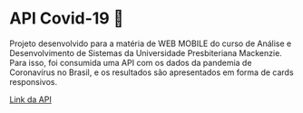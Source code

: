 # API Covid-19 👾

Projeto desenvolvido para a matéria de WEB MOBILE do curso de Análise e Desenvolvimento de Sistemas da Universidade Presbiteriana Mackenzie. Para isso, foi consumida uma API com os dados da pandemia de Coronavírus no Brasil, e os resultados são apresentados em forma de cards responsivos.

[Link da API](https://api.covid19api.com/dayone/country/brazil)
